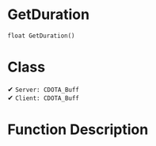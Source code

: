 # GetDuration
```
float GetDuration()
```
# Class
✔ `Server: CDOTA_Buff`  
✔ `Client: CDOTA_Buff`  

# Function Description

